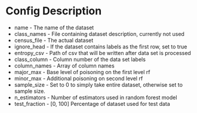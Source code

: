# Config Description

* name - The name of the dataset
* class_names - File containing dataset description, currently not used
* census_file - The actual dataset
* ignore_head - If the dataset contains labels as the first row, set to true
* entropy_csv - Path of csv that will be written after data set is processed
* class_column - Column number of the data set labels
* column_names - Array of column names
* major_max - Base level of poisoning on the first level rf
* minor_max - Additional poisoning on second level rf
* sample_size - Set to 0 to simply take entire dataset, otherwise set to sample size.
* n_estimators - Number of estimators used in random forest model
* test_fraction - [0, 100] Percentage of dataset used for test data 